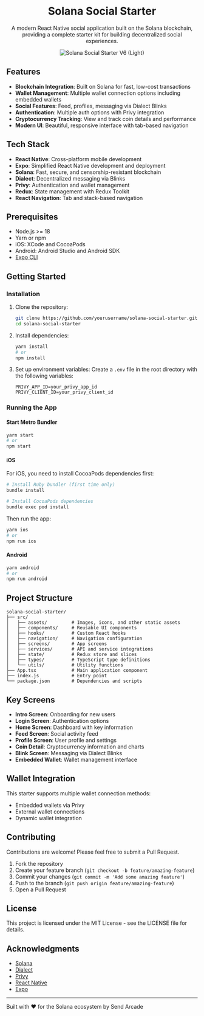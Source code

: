 <div align="center">

# Solana Social Starter

A modern React Native social application built on the Solana blockchain, providing a complete starter kit for building decentralized social experiences.

![Solana Social Starter V6 (Light)](https://github.com/user-attachments/assets/41166f47-3b99-4946-8034-30741d4f2efd)

</div>

## Features

- **Blockchain Integration**: Built on Solana for fast, low-cost transactions
- **Wallet Management**: Multiple wallet connection options including embedded wallets
- **Social Features**: Feed, profiles, messaging via Dialect Blinks
- **Authentication**: Multiple auth options with Privy integration
- **Cryptocurrency Tracking**: View and track coin details and performance
- **Modern UI**: Beautiful, responsive interface with tab-based navigation

## Tech Stack

- **React Native**: Cross-platform mobile development
- **Expo**: Simplified React Native development and deployment
- **Solana**: Fast, secure, and censorship-resistant blockchain
- **Dialect**: Decentralized messaging via Blinks
- **Privy**: Authentication and wallet management
- **Redux**: State management with Redux Toolkit
- **React Navigation**: Tab and stack-based navigation

## Prerequisites

- Node.js >= 18
- Yarn or npm
- iOS: XCode and CocoaPods
- Android: Android Studio and Android SDK
- [Expo CLI](https://docs.expo.dev/get-started/installation/)

## Getting Started

### Installation

1. Clone the repository:
   ```sh
   git clone https://github.com/yourusername/solana-social-starter.git
   cd solana-social-starter
   ```

2. Install dependencies:
   ```sh
   yarn install
   # or
   npm install
   ```

3. Set up environment variables:
   Create a `.env` file in the root directory with the following variables:
   ```
   PRIVY_APP_ID=your_privy_app_id
   PRIVY_CLIENT_ID=your_privy_client_id
   ```

### Running the App

#### Start Metro Bundler

```sh
yarn start
# or
npm start
```

#### iOS

For iOS, you need to install CocoaPods dependencies first:

```sh
# Install Ruby bundler (first time only)
bundle install

# Install CocoaPods dependencies
bundle exec pod install
```

Then run the app:

```sh
yarn ios
# or
npm run ios
```

#### Android

```sh
yarn android
# or
npm run android
```

## Project Structure

```
solana-social-starter/
├── src/
│   ├── assets/         # Images, icons, and other static assets
│   ├── components/     # Reusable UI components
│   ├── hooks/          # Custom React hooks
│   ├── navigation/     # Navigation configuration
│   ├── screens/        # App screens
│   ├── services/       # API and service integrations
│   ├── state/          # Redux store and slices
│   ├── types/          # TypeScript type definitions
│   └── utils/          # Utility functions
├── App.tsx             # Main application component
├── index.js            # Entry point
└── package.json        # Dependencies and scripts
```

## Key Screens

- **Intro Screen**: Onboarding for new users
- **Login Screen**: Authentication options
- **Home Screen**: Dashboard with key information
- **Feed Screen**: Social activity feed
- **Profile Screen**: User profile and settings
- **Coin Detail**: Cryptocurrency information and charts
- **Blink Screen**: Messaging via Dialect Blinks
- **Embedded Wallet**: Wallet management interface

## Wallet Integration

This starter supports multiple wallet connection methods:

- Embedded wallets via Privy
- External wallet connections
- Dynamic wallet integration

## Contributing

Contributions are welcome! Please feel free to submit a Pull Request.

1. Fork the repository
2. Create your feature branch (`git checkout -b feature/amazing-feature`)
3. Commit your changes (`git commit -m 'Add some amazing feature'`)
4. Push to the branch (`git push origin feature/amazing-feature`)
5. Open a Pull Request

## License

This project is licensed under the MIT License - see the LICENSE file for details.

## Acknowledgments

- [Solana](https://solana.com/)
- [Dialect](https://dialect.to/)
- [Privy](https://privy.io/)
- [React Native](https://reactnative.dev/)
- [Expo](https://expo.dev/)

---

Built with ❤️ for the Solana ecosystem by Send Arcade
